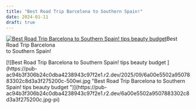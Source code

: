 ```yaml
---
title: "Best Road Trip Barcelona to Southern Spain!"
date: 2024-01-11
draft: true
---
```


[![Best Road Trip Barcelona to Southern Spain! tips beauty budget ](https://pub-ac94b3f306b24c0dba4238943c97f2e1.r2.dev/2025/09/6a00e5502a9507883302c8d3a84326200d-200wi.jpg "Best Road Trip Barcelona to Southern Spain! tips beauty budget ")](https://pub-ac94b3f306b24c0dba4238943c97f2e1.r2.dev/2024/01/9b6c3e681dab7759e1a679e4e7613a85-scaled.jpg)Best Road Trip Barcelona  
to Southern Spain!  

<!--more--> [![Best Road Trip Barcelona to Southern Spain! tips beauty budget ](https://pub-ac94b3f306b24c0dba4238943c97f2e1.r2.dev/2025/09/6a00e5502a9507883302c8d3a3f275200c-500wi.jpg "Best Road Trip Barcelona to Southern Spain! tips beauty budget ")](https://pub-ac94b3f306b24c0dba4238943c97f2e1.r2.dev/6a00e5502a9507883302c8d3a3f275200c.jpg-pi)
